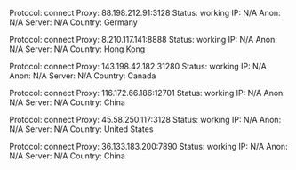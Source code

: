 Protocol: connect
Proxy: 88.198.212.91:3128
Status: working
IP: N/A
Anon: N/A
Server: N/A
Country: Germany

Protocol: connect
Proxy: 8.210.117.141:8888
Status: working
IP: N/A
Anon: N/A
Server: N/A
Country: Hong Kong

Protocol: connect
Proxy: 143.198.42.182:31280
Status: working
IP: N/A
Anon: N/A
Server: N/A
Country: Canada

Protocol: connect
Proxy: 116.172.66.186:12701
Status: working
IP: N/A
Anon: N/A
Server: N/A
Country: China

Protocol: connect
Proxy: 45.58.250.117:3128
Status: working
IP: N/A
Anon: N/A
Server: N/A
Country: United States

Protocol: connect
Proxy: 36.133.183.200:7890
Status: working
IP: N/A
Anon: N/A
Server: N/A
Country: China

